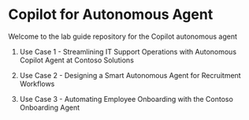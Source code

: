 # Copilot for Autonomous Agent

Welcome to the lab guide repository for the Copilot autonomous agent 

1. Use Case 1 - Streamlining IT Support Operations with Autonomous Copilot Agent at Contoso Solutions

2. Use Case 2 - Designing a Smart Autonomous Agent for Recruitment Workflows

3. Use Case 3 - Automating Employee Onboarding with the Contoso Onboarding Agent

